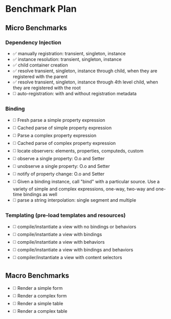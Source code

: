 # Benchmark Plan

## Micro Benchmarks

### Dependency Injection

* :white_check_mark: manually registration: transient, singleton, instance
* :white_check_mark: instance resolution: transient, singleton, instance
* :white_check_mark: child container creation
* :white_check_mark: resolve transient, singleton, instance through child, when they are registered with the parent
* :white_check_mark: resolve transient, singleton, instance through 4th level child, when they are registered with the root
* :white_medium_square: auto-registration: with and without registration metadata

### Binding

* :white_medium_square: Fresh parse a simple property expression
* :white_medium_square: Cached parse of simple property expression
* :white_medium_square: Parse a complex property expression
* :white_medium_square: Cached parse of complex property expression
* :white_medium_square: locate observers: elements, properties, computeds, custom
* :white_medium_square: observe a single property: O.o and Setter
* :white_medium_square: unobserve a single property: O.o and Setter
* :white_medium_square: notify of property change: O.o and Setter
* :white_medium_square: Given a binding instance, call "bind" with a particular source. Use a variety of simple and complex expressions, one-way, two-way and one-time bindings as well
* :white_medium_square: parse a string interpolation: single segment and multiple

### Templating (pre-load templates and resources)

* :white_medium_square: compile/instantiate a view with no bindings or behaviors
* :white_medium_square: compile/instantiate a view with bindings
* :white_medium_square: compile/instantiate a view with behaviors
* :white_medium_square: compile/instantiate a view with bindings and behaviors
* :white_medium_square: compiler/instantiate a view with content selectors

## Macro Benchmarks

* :white_medium_square: Render a simple form
* :white_medium_square: Render a complex form
* :white_medium_square: Render a simple table
* :white_medium_square: Render a complex table
